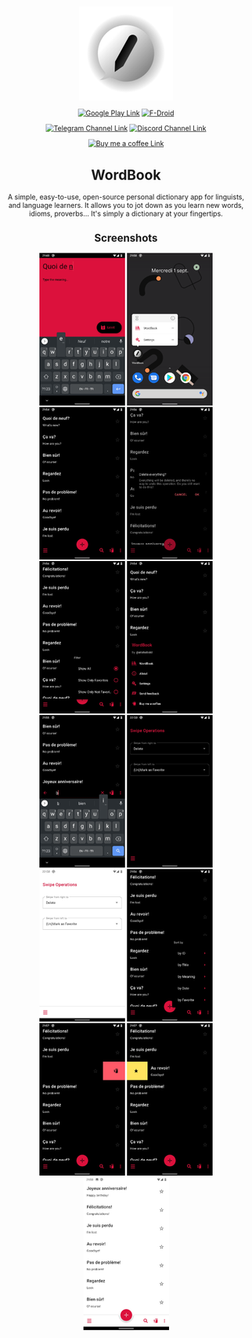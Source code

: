 <div align="center">

  <img alt="WordBook Logo/Trademark"
       src="https://github.com/atahabaki/wordbook-android/raw/dev/media/ic_wordbook_shadow_optimized.png" />

[![Google Play Link](https://img.shields.io/badge/Google_Play-414141?style=for-the-badge&logo=google-play&logoColor=white)](https://play.google.com/store/apps/details?id=dev.atahabaki.wordbook)
[![F-Droid](https://img.shields.io/badge/F--DROID-1976d2?style=for-the-badge&logo=f-droid)](https://f-droid.org/en/packages/dev.atahabaki.wordbook/)
  
[![Telegram Channel Link](https://img.shields.io/badge/Telegram-26A5E4.svg?style=for-the-badge&logo=Telegram&logoColor=white)](https://t.me/wordbookApp/)
[![Discord Channel Link](https://img.shields.io/badge/Discord-7289DA.svg?style=for-the-badge&logo=Discord&logoColor=white)](https://discord.gg/dwwhBxbHUX)
  
[![Buy me a coffee Link](https://img.shields.io/badge/Buy%20Me%20A%20Coffee-FFDD00.svg?style=for-the-badge&logo=Buy-Me-A-Coffee&logoColor=black)](https://buymeacoff.ee/atahabaki)
  
# WordBook
A simple, easy-to-use, open-source personal dictionary app for linguists, and language learners. It allows you to jot down as you learn new words, idioms, proverbs... It's simply a dictionary at your fingertips.

## Screenshots

<img width=175px src="https://github.com/atahabaki/wordbook-android/raw/dev/media/screenshots/add.jpg" />
<img width=175px src="https://github.com/atahabaki/wordbook-android/raw/dev/media/screenshots/appshortcut.png" />
<img width=175px src="https://github.com/atahabaki/wordbook-android/raw/dev/media/screenshots/darkapp.jpg" />
<img width=175px src="https://github.com/atahabaki/wordbook-android/raw/dev/media/screenshots/delete_all.jpg" />
<img width=175px src="https://github.com/atahabaki/wordbook-android/raw/dev/media/screenshots/filter.jpg" />
<img width=175px src="https://github.com/atahabaki/wordbook-android/raw/dev/media/screenshots/nav.jpg" />
<img width=175px src="https://github.com/atahabaki/wordbook-android/raw/dev/media/screenshots/search.jpg" />
<img width=175px src="https://github.com/atahabaki/wordbook-android/raw/dev/media/screenshots/settings_dark.jpg" />
<img width=175px src="https://github.com/atahabaki/wordbook-android/raw/dev/media/screenshots/settings_white.jpg" />
<img width=175px src="https://github.com/atahabaki/wordbook-android/raw/dev/media/screenshots/sort.jpg" />
<img width=175px src="https://github.com/atahabaki/wordbook-android/raw/dev/media/screenshots/swipe_delete.jpg" />
<img width=175px src="https://github.com/atahabaki/wordbook-android/raw/dev/media/screenshots/swipe_star.jpg" />
<img width=175px src="https://github.com/atahabaki/wordbook-android/raw/dev/media/screenshots/whiteapp.jpg" />
